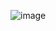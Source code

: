 
![image](https://github.com/Joa9cv28/SimulacionPorComputadora--JoanineCordova/assets/142274946/fcc2da5a-c1fe-4ecc-a6dd-7d8b62f8db01)
